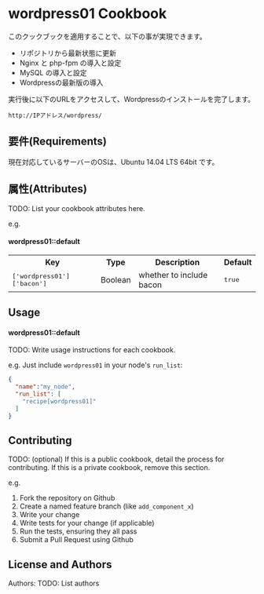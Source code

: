 wordpress01 Cookbook
====================
このクックブックを適用することで、以下の事が実現できます。

- リポジトリから最新状態に更新
- Nginx と php-fpm の導入と設定
- MySQL の導入と設定
- Wordpressの最新版の導入

実行後に以下のURLをアクセスして、Wordpressのインストールを完了します。

    http://IPアドレス/wordpress/


要件(Requirements)
------------

現在対応しているサーバーのOSは、Ubuntu 14.04 LTS 64bit です。



属性(Attributes)
----------
TODO: List your cookbook attributes here.

e.g.
#### wordpress01::default
<table>
  <tr>
    <th>Key</th>
    <th>Type</th>
    <th>Description</th>
    <th>Default</th>
  </tr>
  <tr>
    <td><tt>['wordpress01']['bacon']</tt></td>
    <td>Boolean</td>
    <td>whether to include bacon</td>
    <td><tt>true</tt></td>
  </tr>
</table>

Usage
-----
#### wordpress01::default
TODO: Write usage instructions for each cookbook.

e.g.
Just include `wordpress01` in your node's `run_list`:

```json
{
  "name":"my_node",
  "run_list": [
    "recipe[wordpress01]"
  ]
}
```

Contributing
------------
TODO: (optional) If this is a public cookbook, detail the process for contributing. If this is a private cookbook, remove this section.

e.g.
1. Fork the repository on Github
2. Create a named feature branch (like `add_component_x`)
3. Write your change
4. Write tests for your change (if applicable)
5. Run the tests, ensuring they all pass
6. Submit a Pull Request using Github

License and Authors
-------------------
Authors: TODO: List authors
